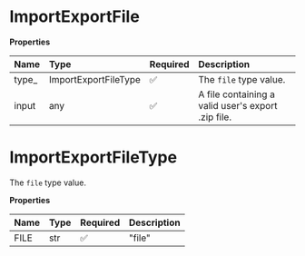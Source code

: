 # ImportExportFile

**Properties**

| Name   | Type                 | Required | Description                                        |
| :----- | :------------------- | :------- | :------------------------------------------------- |
| type\_ | ImportExportFileType | ✅       | The `file` type value.                             |
| input  | any                  | ✅       | A file containing a valid user's export .zip file. |

# ImportExportFileType

The `file` type value.

**Properties**

| Name | Type | Required | Description |
| :--- | :--- | :------- | :---------- |
| FILE | str  | ✅       | "file"      |

<!-- This file was generated by liblab | https://liblab.com/ -->
